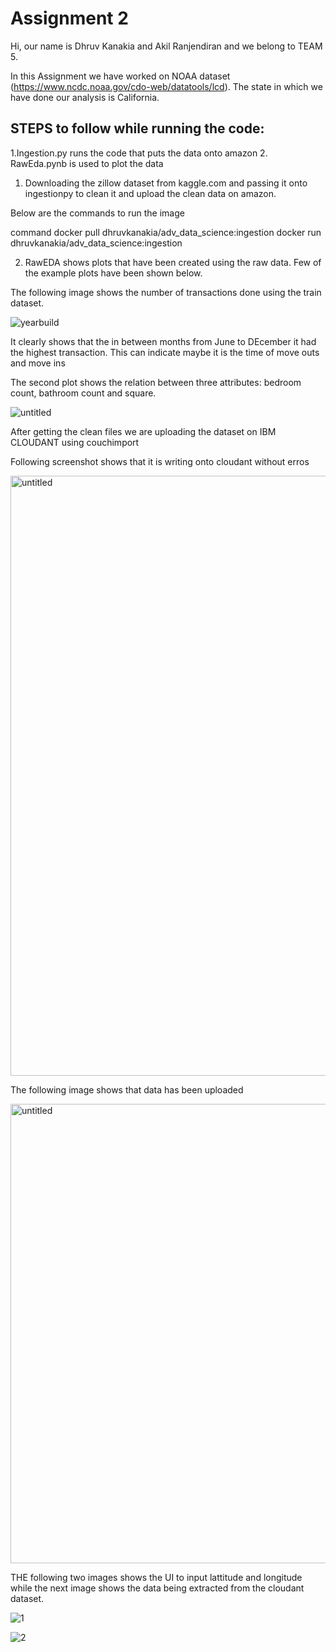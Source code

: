 # Assignment 2


Hi, our name is Dhruv Kanakia and Akil Ranjendiran and we belong to TEAM 5.

In this Assignment we have worked on NOAA dataset (https://www.ncdc.noaa.gov/cdo-web/datatools/lcd). The state in which we have done our analysis is California. 

## STEPS to follow while running the code:
1.Ingestion.py runs the code that puts the data onto amazon
2. RawEda.pynb is used to plot the data


1. Downloading the zillow dataset from kaggle.com and passing it onto ingestionpy to clean it and upload the clean data on amazon.

Below are the commands to run the image

command docker pull dhruvkanakia/adv_data_science:ingestion
        docker run  dhruvkanakia/adv_data_science:ingestion
            
            
2. RawEDA shows plots that have been created using the raw data. Few of the example plots have been shown below.

The following image shows the number of transactions done using the train dataset. 

![yearbuild](https://user-images.githubusercontent.com/29669364/27982285-b0db09fc-636c-11e7-91c0-d18262a204e1.png)


It clearly shows that the in between months from June to DEcember it had the highest transaction. This can indicate maybe it is the time of move outs and move ins


The second plot shows the relation between three attributes: bedroom count, bathroom count and square. 
    
![untitled](https://user-images.githubusercontent.com/29669364/27982297-fa87da94-636c-11e7-85bc-ece2dd06d732.png)



After getting the clean files we are uploading the dataset on IBM CLOUDANT using couchimport

Following screenshot shows that it is writing onto cloudant without erros

<img width="960" alt="untitled" src="https://user-images.githubusercontent.com/29669364/27982396-93372e38-636e-11e7-9967-b49d29bed456.png">

The following image shows that data has been uploaded

<img width="735" alt="untitled" src="https://user-images.githubusercontent.com/29669364/27982412-eb1b93e6-636e-11e7-8d1a-431cca2ad3f3.png">

THE following two images shows the UI to input lattitude and longitude while the next image shows the data being extracted from the cloudant dataset.

![1](https://user-images.githubusercontent.com/29669364/27982436-5933c3d0-636f-11e7-93d4-889ddbd5c93f.png)


![2](https://user-images.githubusercontent.com/29669364/27982448-7bb25c82-636f-11e7-99ee-501fd97415ad.PNG)
